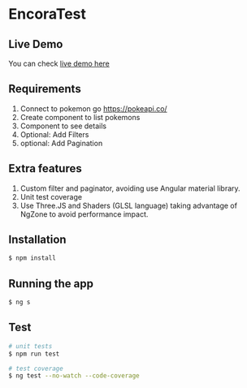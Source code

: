 # EncoraTest

## Live Demo

You can check [live demo here](https://encora-test.vercel.app/)

## Requirements

1. Connect to pokemon go https://pokeapi.co/
2. Create component to list pokemons
3. Component to see details
4. Optional: Add Filters
5. optional: Add Pagination

## Extra features

1. Custom filter and paginator, avoiding use Angular material library.
2. Unit test coverage
3. Use Three.JS and Shaders (GLSL language) taking advantage of NgZone to avoid performance impact.

## Installation

```bash
$ npm install
```

## Running the app

```bash
$ ng s
```

## Test

```bash
# unit tests
$ npm run test

# test coverage
$ ng test --no-watch --code-coverage
```

